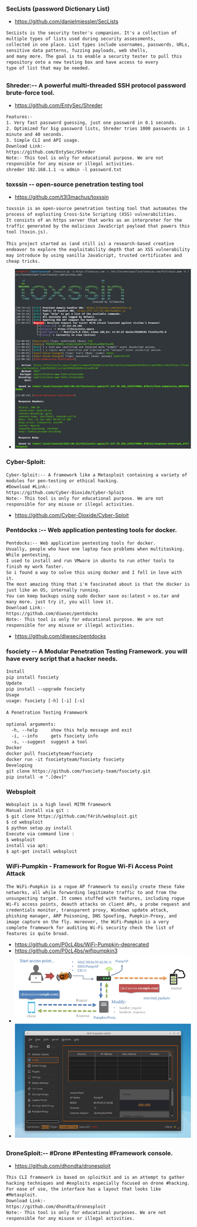 ### SecLists (password Dictionary List)
* https://github.com/danielmiessler/SecLists
```
SecLists is the security tester's companion. It's a collection of multiple types of lists used during security assessments,
collected in one place. List types include usernames, passwords, URLs, sensitive data patterns, fuzzing payloads, web shells, 
and many more. The goal is to enable a security tester to pull this repository onto a new testing box and have access to every 
type of list that may be needed.
```
##
### Shreder:-- A powerful multi-threaded SSH protocol password brute-force tool. 
* https://github.com/EntySec/Shreder
```
Features:-
1. Very fast password guessing, just one password in 0.1 seconds.
2. Optimized for big password lists, Shreder tries 1000 passwords in 1 minute and 40 seconds.
3. Simple CLI and API usage.
Download Link:-
https://github.com/EntySec/Shreder
Note:- This tool is only for educational purpose. We are not responsible for any misuse or illegal activities.
shreder 192.168.1.1 -u admin -l password.txt
```
### toxssin -- open-source penetration testing tool 
* https://github.com/t3l3machus/toxssin
```
toxssin is an open-source penetration testing tool that automates the process of exploiting Cross-Site Scripting (XSS) vulnerabilities.
It consists of an https server that works as an interpreter for the traffic generated by the malicious JavaScript payload that powers this tool (toxin.js).

This project started as (and still is) a research-based creative endeavor to explore the exploitability depth that an XSS vulnerability 
may introduce by using vanilla JavaScript, trusted certificates and cheap tricks.
```
* ![toxxsin](https://github.com/jumbokh/Network-class/blob/main/toxxsin.jpg)
### Cyber-Sploit:
```
Cyber-Sploit:-- A framework like a Metasploit containing a variety of modules for pen-testing or ethical hacking. 
#Download #Link:-
https://github.com/Cyber-Dioxide/Cyber-Sploit
Note:- This tool is only for educational purpose. We are not responsible for any misuse or illegal activities.
```
* https://github.com/Cyber-Dioxide/Cyber-Sploit
### Pentdocks :-- Web application pentesting tools for docker.
```
Pentdocks:-- Web application pentesting tools for docker.
Usually, people who have one laptop face problems when multitasking. While pentesting, 
I used to install and run VMware in ubuntu to run other tools to finish my work faster. 
So i found a way to solve this using docker and I fell in love with it. 
The most amazing thing that i'm fascinated about is that the docker is just like an OS, internally running. 
You can keep backups using sudo docker save os:latest > os.tar and many more. just try it, you will love it.
Download Link:-
https://github.com/diwsec/pentdocks
Note:- This tool is only for educational purpose. We are not responsible for any misuse or illegal activities.
```
* https://github.com/diwsec/pentdocks
### fsociety -- A Modular Penetration Testing Framework.  you will have every script that a hacker needs.
```
Install
pip install fsociety
Update
pip install --upgrade fsociety
Usage
usage: fsociety [-h] [-i] [-s]

A Penetration Testing Framework

optional arguments:
  -h, --help     show this help message and exit
  -i, --info     gets fsociety info
  -s, --suggest  suggest a tool
Docker
docker pull fsocietyteam/fsociety
docker run -it fsocietyteam/fsociety fsociety
Developing
git clone https://github.com/fsociety-team/fsociety.git
pip install -e ".[dev]"
```
### Websploit
```
Websploit is a high level MITM framework
Manual install via git :
$ git clone https://github.com/f4rih/websploit.git
$ cd websploit
$ python setup.py install
Execute via command line :
$ websploit
install via apt:
$ apt-get install websploit
```
### WiFi-Pumpkin - Framework for Rogue Wi-Fi Access Point Attack
```
The WiFi-Pumpkin is a rogue AP framework to easily create these fake networks, all while forwarding legitimate traffic to and from the unsuspecting target. It comes stuffed with features, including rogue Wi-Fi access points, deauth attacks on client APs, a probe request and credentials monitor, transparent proxy, Windows update attack, phishing manager, ARP Poisoning, DNS Spoofing, Pumpkin-Proxy, and image capture on the fly. moreover, the WiFi-Pumpkin is a very complete framework for auditing Wi-Fi security check the list of features is quite broad.
```
* https://github.com/P0cL4bs/WiFi-Pumpkin-deprecated
* https://github.com/P0cL4bs/wifipumpkin3
* ![pumpAP](https://github.com/jumbokh/Network-class/blob/main/pumpAP.jpg)
* ![pumpAP1](https://github.com/jumbokh/Network-class/blob/main/pumpAP1.jpg)
##
### DroneSploit:-- #Drone #Pentesting #Framework console.
* https://github.com/dhondta/dronesploit
```
This CLI framework is based on sploitkit and is an attempt to gather hacking techniques and #exploits especially focused on drone #hacking. For ease of use, the interface has a layout that looks like #Metasploit.
Download Link:-
https://github.com/dhondta/dronesploit
Note:- This tool is only for educational purposes. We are not responsible for any misuse or illegal activities.
```
